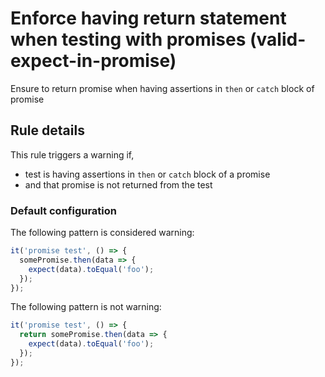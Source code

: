 # Enforce having return statement when testing with promises (valid-expect-in-promise)

Ensure to return promise when having assertions in `then` or `catch` block of
promise

## Rule details

This rule triggers a warning if,

* test is having assertions in `then` or `catch` block of a promise
* and that promise is not returned from the test

### Default configuration

The following pattern is considered warning:

```js
it('promise test', () => {
  somePromise.then(data => {
    expect(data).toEqual('foo');
  });
});
```

The following pattern is not warning:

```js
it('promise test', () => {
  return somePromise.then(data => {
    expect(data).toEqual('foo');
  });
});
```
